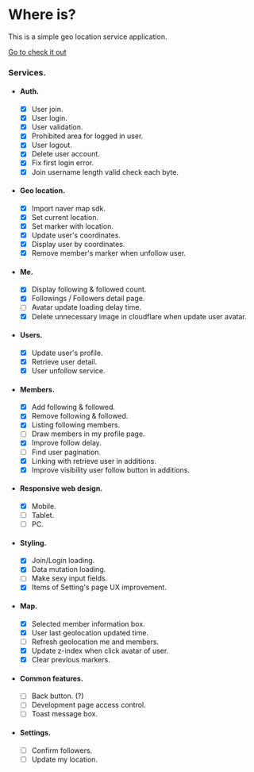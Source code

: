 # Where is?

This is a simple geo location service application.

[Go to check it out](https://where-is.codeliners.cc)

### Services.

- #### Auth.

  - [x] User join.
  - [x] User login.
  - [x] User validation.
  - [x] Prohibited area for logged in user.
  - [x] User logout.
  - [x] Delete user account.
  - [x] Fix first login error.
  - [x] Join username length valid check each byte.

- #### Geo location.

  - [x] Import naver map sdk.
  - [x] Set current location.
  - [x] Set marker with location.
  - [x] Update user's coordinates.
  - [x] Display user by coordinates.
  - [x] Remove member's marker when unfollow user.

- #### Me.

  - [x] Display following & followed count.
  - [x] Followings / Followers detail page.
  - [ ] Avatar update loading delay time.
  - [x] Delete unnecessary image in cloudflare when update user avatar.

- #### Users.

  - [x] Update user's profile.
  - [x] Retrieve user detail.
  - [x] User unfollow service.

- #### Members.

  - [x] Add following & followed.
  - [x] Remove following & followed.
  - [x] Listing following members.
  - [ ] Draw members in my profile page.
  - [x] Improve follow delay.
  - [ ] Find user pagination.
  - [x] Linking with retrieve user in additions.
  - [x] Improve visibility user follow button in additions.

- #### Responsive web design.

  - [x] Mobile.
  - [ ] Tablet.
  - [ ] PC.

- #### Styling.

  - [x] Join/Login loading.
  - [x] Data mutation loading.
  - [ ] Make sexy input fields.
  - [x] Items of Setting's page UX improvement.

- #### Map.
  - [x] Selected member information box.
  - [x] User last geolocation updated time.
  - [ ] Refresh geolocation me and members.
  - [x] Update z-index when click avatar of user.
  - [x] Clear previous markers.
- #### Common features.

  - [ ] Back button. (?)
  - [ ] Development page access control.
  - [ ] Toast message box.

- #### Settings.
  - [ ] Confirm followers.
  - [ ] Update my location.
